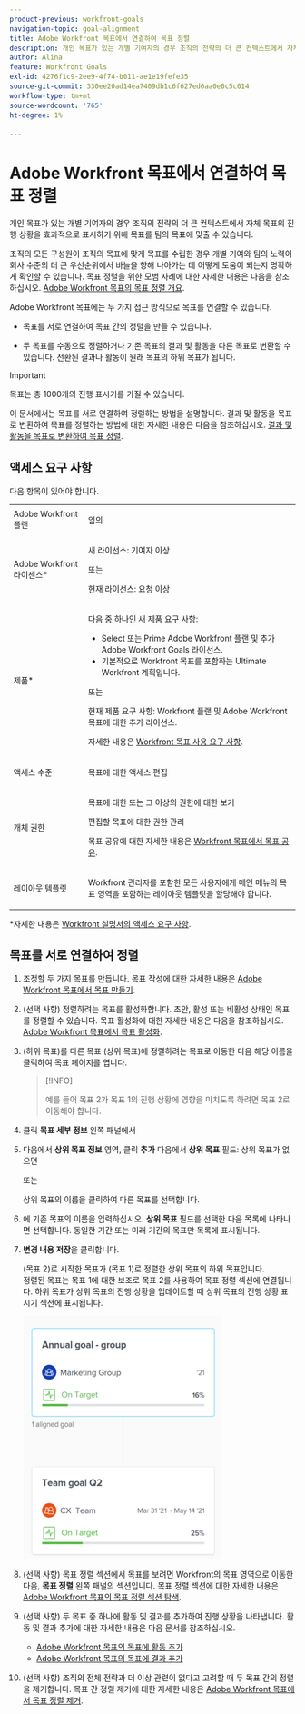 ```yaml
---
product-previous: workfront-goals
navigation-topic: goal-alignment
title: Adobe Workfront 목표에서 연결하여 목표 정렬
description: 개인 목표가 있는 개별 기여자의 경우 조직의 전략의 더 큰 컨텍스트에서 자체 목표의 진행 상황을 효과적으로 표시하기 위해 목표를 팀의 목표에 맞출 수 있습니다.
author: Alina
feature: Workfront Goals
exl-id: 4276f1c9-2ee9-4f74-b011-ae1e19fefe35
source-git-commit: 330ee20ad14ea7409db1c6f627ed6aa0e0c5c014
workflow-type: tm+mt
source-wordcount: '765'
ht-degree: 1%

---
```


# Adobe Workfront 목표에서 연결하여 목표 정렬

개인 목표가 있는 개별 기여자의 경우 조직의 전략의 더 큰 컨텍스트에서 자체 목표의 진행 상황을 효과적으로 표시하기 위해 목표를 팀의 목표에 맞출 수 있습니다.

조직의 모든 구성원이 조직의 목표에 맞게 목표를 수립한 경우 개별 기여와 팀의 노력이 회사 수준의 더 큰 우선순위에서 바늘을 향해 나아가는 데 어떻게 도움이 되는지 명확하게 확인할 수 있습니다. 목표 정렬을 위한 모범 사례에 대한 자세한 내용은 다음을 참조하십시오. [Adobe Workfront 목표의 목표 정렬 개요](../../workfront-goals/goal-alignment/goal-alignment-overview.md).

Adobe Workfront 목표에는 두 가지 접근 방식으로 목표를 연결할 수 있습니다.

* 목표를 서로 연결하여 목표 간의 정렬을 만들 수 있습니다.

* 두 목표를 수동으로 정렬하거나 기존 목표의 결과 및 활동을 다른 목표로 변환할 수 있습니다. 전환된 결과나 활동이 원래 목표의 하위 목표가 됩니다.

>[!IMPORTANT]
>
>목표는 총 1000개의 진행 표시기를 가질 수 있습니다.

이 문서에서는 목표를 서로 연결하여 정렬하는 방법을 설명합니다. 결과 및 활동을 목표로 변환하여 목표를 정렬하는 방법에 대한 자세한 내용은 다음을 참조하십시오. [결과 및 활동을 목표로 변환하여 목표 정렬](../../workfront-goals/goal-alignment/align-goals-by-converting-results-activities.md).

## 액세스 요구 사항

다음 항목이 있어야 합니다.

<table style="table-layout:auto">
<col>
</col>
<col>
</col>
<tbody>
 <tr>
 <td role="rowheader">Adobe Workfront 플랜</td>
 <td>
 <p>임의</p>

</td>
 </tr>
 <tr>
 <td role="rowheader">Adobe Workfront 라이센스*</td>
 <td>
 <p>새 라이선스: 기여자 이상</p>
 또는
 <p>현재 라이선스: 요청 이상</p> </td>
 </tr>
 <tr>
 <td role="rowheader">제품*</td>
 <td>
 <p> 다음 중 하나인 새 제품 요구 사항: </p>
<ul>
<li>Select 또는 Prime Adobe Workfront 플랜 및 추가 Adobe Workfront Goals 라이선스.</li>
<li>기본적으로 Workfront 목표를 포함하는 Ultimate Workfront 계획입니다. </li></ul>
 <p>또는</p>
 <p>현재 제품 요구 사항: Workfront 플랜 및 Adobe Workfront 목표에 대한 추가 라이선스. </p> <p>자세한 내용은 <a href="../../workfront-goals/goal-management/access-needed-for-wf-goals.md" class="MCXref xref">Workfront 목표 사용 요구 사항</a>. </p> </td>
 </tr>
 <tr>
 <td role="rowheader">액세스 수준</td>
 <td> <p>목표에 대한 액세스 편집</p> </td>
 </tr>
 <tr>
 <td role="rowheader">개체 권한</td>
 <td>

<p>목표에 대한 또는 그 이상의 권한에 대한 보기</p>
  <p>편집할 목표에 대한 권한 관리</p>
  <p>목표 공유에 대한 자세한 내용은 <a href="../../workfront-goals/workfront-goals-settings/share-a-goal.md" class="MCXref xref">Workfront 목표에서 목표 공유</a>. </p>
   </td>
 </tr>
<tr>
   <td role="rowheader"><p>레이아웃 템플릿</p></td>
   <td> <p>Workfront 관리자를 포함한 모든 사용자에게 메인 메뉴의 목표 영역을 포함하는 레이아웃 템플릿을 할당해야 합니다. </p>  
</td>
  </tr>
</tbody>
</table>

*자세한 내용은 [Workfront 설명서의 액세스 요구 사항](/help/quicksilver/administration-and-setup/add-users/access-levels-and-object-permissions/access-level-requirements-in-documentation.md).

## 목표를 서로 연결하여 정렬

<!--
Aligning goals by connecting them differs depending on what environment you use. 

### Align goals by connecting them in the Production environment

1. Create two goals that you want to align. For information about creating goals, see [Create goals in Adobe Workfront Goals](../../workfront-goals/goal-management/create-goals.md).
1. (Optional) Activate the goals that you want to align. You can align goals that have a Draft, Active, or Inactive status. For information about activating goals, see [Activate goals in Adobe Workfront Goals](../../workfront-goals/goal-management/activate-goals.md).
1. Go to the goal that you want to align (child goal) to another goal (parent goal) and click its name to open the **Goal Details** panel.

   For example, if you want Goal 2 to influence the progress of Goal 1, you must go to Goal 2. 

1. Click **Align to another goal** in the upper-right corner of the right panel.

   ![](assets/align-to-another-goal-link-highlighted-350x128.png)

1. Start typing the name of an existing goal or the name of an owner in the **Align to another goal** field, then select it when it appears in the list. Only goals that are from the same or future periods display in the list. 
1. Click **Save**.

   The goal you started with (Goal 2) is now the child goal of the goal you aligned it with (Goal 1).   
   The aligned goals display connected in the Goal Alignment section with Goal 2 as secondary to Goal 1.

   ![](assets/goal-1-and-2-aligned-cards-350x427.png)

1. (Optional) To view the goals in the Goal Alignment section, do one of the following:

   * Click the Goal Alignment section in the left panel and find the goals by applying the correct filter. For information about filtering information in Workfront Goals, see [Filter information in Adobe Workfront Goals](../../workfront-goals/goal-management/filter-information-wf-goals.md).
   * Click the Goal List, Check-in, or Pulse sections in the left panel and find one of the goals, then click the **Alignment icon** ![](assets/align-icon.png) next to the goal name to go directly to the goal in the Goal Alignment section.

   For information about the Goal Alignment section, see [Navigate the Goal Alignment section in Adobe Workfront Goals](../../workfront-goals/goal-alignment/navigate-goal-alignment-chart.md). 

1. (Optional) Add activities and results to either goal to indicate their progress. For information about adding activities and results, see the following articles:

   * [Add activities to goals in Adobe Workfront Goals](../../workfront-goals/results-and-activities/add-activities-to-goals.md) 
   * [Add results to goals in Adobe Workfront Goals](../../workfront-goals/results-and-activities/add-results-to-goals.md)

1. (Optional) Remove the alignment between two goals, when you consider that no longer is relevant to your organization's overall strategy For information about removing alignment between goals, see [Remove goal alignment in Adobe Workfront Goals](../../workfront-goals/goal-alignment/remove-goal-alignment.md).

-->
1. 조정할 두 가지 목표를 만듭니다. 목표 작성에 대한 자세한 내용은 [Adobe Workfront 목표에서 목표 만들기](../../workfront-goals/goal-management/create-goals.md).
1. (선택 사항) 정렬하려는 목표를 활성화합니다. 초안, 활성 또는 비활성 상태인 목표를 정렬할 수 있습니다. 목표 활성화에 대한 자세한 내용은 다음을 참조하십시오. [Adobe Workfront 목표에서 목표 활성화](../../workfront-goals/goal-management/activate-goals.md).
1. (하위 목표)를 다른 목표 (상위 목표)에 정렬하려는 목표로 이동한 다음 해당 이름을 클릭하여 목표 페이지를 엽니다.

   >[!INFO]
   >
   >예를 들어 목표 2가 목표 1의 진행 상황에 영향을 미치도록 하려면 목표 2로 이동해야 합니다.

1. 클릭 **목표 세부 정보** 왼쪽 패널에서

1. 다음에서 **상위 목표 정보** 영역, 클릭 **추가** 다음에서 **상위 목표** 필드: 상위 목표가 없으면

   또는

   상위 목표의 이름을 클릭하여 다른 목표를 선택합니다.

1. 에 기존 목표의 이름을 입력하십시오. **상위 목표** 필드를 선택한 다음 목록에 나타나면 선택합니다. 동일한 기간 또는 미래 기간의 목표만 목록에 표시됩니다.

1. **변경 내용 저장**&#x200B;을 클릭합니다.

   (목표 2)로 시작한 목표가 (목표 1)로 정렬한 상위 목표의 하위 목표입니다.\
   정렬된 목표는 목표 1에 대한 보조로 목표 2를 사용하여 목표 정렬 섹션에 연결됩니다.
하위 목표가 상위 목표의 진행 상황을 업데이트할 때 상위 목표의 진행 상황 표시기 섹션에 표시됩니다.

   ![](assets/goal-1-and-2-aligned-cards-350x427.png)

1. (선택 사항) 목표 정렬 섹션에서 목표를 보려면 Workfront의 목표 영역으로 이동한 다음, **목표 정렬** 왼쪽 패널의 섹션입니다. 목표 정렬 섹션에 대한 자세한 내용은 [Adobe Workfront 목표의 목표 정렬 섹션 탐색](../../workfront-goals/goal-alignment/navigate-goal-alignment-chart.md).

1. (선택 사항) 두 목표 중 하나에 활동 및 결과를 추가하여 진행 상황을 나타냅니다. 활동 및 결과 추가에 대한 자세한 내용은 다음 문서를 참조하십시오.

   * [Adobe Workfront 목표의 목표에 활동 추가](../../workfront-goals/results-and-activities/add-activities-to-goals.md)
   * [Adobe Workfront 목표의 목표에 결과 추가](../../workfront-goals/results-and-activities/add-results-to-goals.md)

1. (선택 사항) 조직의 전체 전략과 더 이상 관련이 없다고 고려할 때 두 목표 간의 정렬을 제거합니다. 목표 간 정렬 제거에 대한 자세한 내용은 [Adobe Workfront 목표에서 목표 정렬 제거](../../workfront-goals/goal-alignment/remove-goal-alignment.md).

